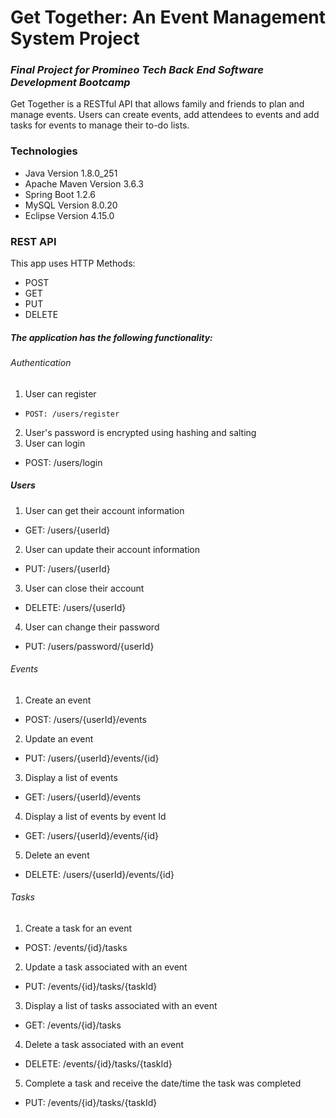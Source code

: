 # Get Together: An Event Management System Project

### *Final Project for Promineo Tech Back End Software Development Bootcamp*

Get Together is a RESTful API that allows family and friends to plan and manage events. 
Users can create events, add attendees to events and add tasks for events to manage their to-do lists. 

### Technologies
* Java Version 1.8.0_251
* Apache Maven Version 3.6.3
* Spring Boot 1.2.6
* MySQL Version 8.0.20
* Eclipse Version 4.15.0

### REST API

This app uses HTTP Methods:

* POST
* GET
* PUT
* DELETE

##### The application has the following functionality: 

###### Authentication 
1.	User can register 
*     POST: /users/register
2.  User's password is encrypted using hashing and salting
3.	User can login
* POST: /users/login

##### Users
1. User can get their account information
* GET: /users/{userId}
2. User can update their account information
* PUT: /users/{userId}
3. User can close their account
* DELETE: /users/{userId}
4. User can change their password
* PUT: /users/password/{userId}

###### Events
1.  Create an event
* POST: /users/{userId}/events
2.  Update an event
* PUT: /users/{userId}/events/{id}
3.  Display a list of events
* GET: /users/{userId}/events
4. Display a list of events by event Id
* GET: /users/{userId}/events/{id}
5.	Delete an event
* DELETE: /users/{userId}/events/{id}

###### Tasks
1.  Create a task for an event
* POST: /events/{id}/tasks
2.  Update a task associated with an event
* PUT: /events/{id}/tasks/{taskId}
3.  Display a list of tasks associated with an event
* GET: /events/{id}/tasks
4.	Delete a task associated with an event
* DELETE: /events/{id}/tasks/{taskId}
5.  Complete a task and receive the date/time the task was completed
* PUT: /events/{id}/tasks/{taskId}
